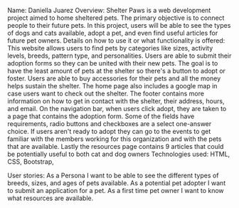 Name: Daniella Juarez
Overview: Shelter Paws is a web development project aimed to home sheltered pets. The primary objective is to connect people to their future pets. In this project, users will be able to see the types of dogs and cats available, adopt a pet, and even find useful articles for future pet owners.
Details on how to use it or what functionality is offered: This website allows users to find pets by categories like sizes, activity levels, breeds, pattern type, and personalities. Users are able to submit their adoption forms so they can be united with their new pets. The goal is to have the least amount of pets at the shelter so there's a button to adopt or foster. Users are able to buy accessories for their pets and all the money helps sustain the shelter. The home page also includes a google map in case users want to check out the shelter. The footer contains more information on how to get in contact with the shelter, their address, hours, and email. On the navigation bar, when users click adopt, they are taken to a page that contains the adoption form. Some of the fields have requirements, radio buttons and checkboxes are a select one-answer choice. If users aren't ready to adopt they can go to the events to get familiar with the members working for this organization and with the pets that are available. Lastly the resources page contains 9 articles that could be potentially useful to both cat and dog owners
Technologies used: HTML, CSS, Bootstrap,


User stories:
As a Persona I want to be able to see the different types of breeds, sizes, and ages of pets available.
As a potential pet adopter I want to submit an application for a pet.
As a first time pet owner I want to know what resources are available.
